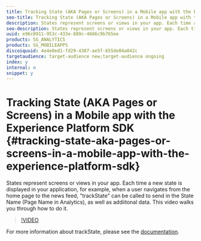 ```yaml
---
title: Tracking State (AKA Pages or Screens) in a Mobile app with the Experience Platform SDK
seo-title: Tracking State (AKA Pages or Screens) in a Mobile app with the Experience Platform SDK
description: States represent screens or views in your app. Each time a new state is displayed in your application, for example, when a user navigates from the home page to the news feed, "trackState" can be called to send in the State Name (Page Name in Analytics), as well as addiitonal data. This video walks you through how to do it.
seo-description: States represent screens or views in your app. Each time a new state is displayed in your application, for example, when a user navigates from the home page to the news feed, "trackState" can be called to send in the State Name (Page Name in Analytics), as well as addiitonal data. This video walks you through how to do it.
uuid: e96c0911-953c-433e-889c-4686c9b765ee
products: SG_ANALYTICS
products: SG_MOBILEAPPS
discoiquuid: 4e4e0ed1-fd29-4307-ae5f-655de04a042c
targetaudience: target-audience new;target-audience ongoing
index: y
internal: n
snippet: y
---
```


# Tracking State (AKA Pages or Screens) in a Mobile app with the Experience Platform SDK {#tracking-state-aka-pages-or-screens-in-a-mobile-app-with-the-experience-platform-sdk}

States represent screens or views in your app. Each time a new state is displayed in your application, for example, when a user navigates from the home page to the news feed, "trackState" can be called to send in the State Name (Page Name in Analytics), as well as addiitonal data. This video walks you through how to do it.

>[!VIDEO](https://video.tv.adobe.com/v/26260/?quality=12)

For more information about trackState, please see the [documentation](https://aep-sdks.gitbook.io/docs/using-mobile-extensions/mobile-core/configuration-reference/mobile-core-api-reference).
